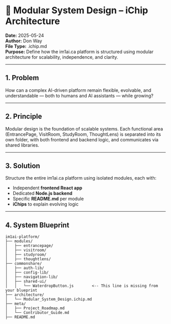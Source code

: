 # 🧠 Modular System Design – iChip Architecture

**Date:** 2025-05-24  
**Author:** Don Way  
**File Type:** .ichip.md  
**Purpose:** Define how the im1ai.ca platform is structured using modular architecture for scalability, independence, and clarity.

---

## 1. Problem

How can a complex AI-driven platform remain flexible, evolvable, and understandable — both to humans and AI assistants — while growing?

---

## 2. Principle

Modular design is the foundation of scalable systems. Each functional area (EntrancePage, VisitRoom, StudyRoom, ThoughtLens) is separated into its own folder, with both frontend and backend logic, and communicates via shared libraries.

---

## 3. Solution

Structure the entire im1ai.ca platform using isolated modules, each with:

- Independent **frontend React app**
- Dedicated **Node.js backend**
- Specific **README.md** per module
- **iChips** to explain evolving logic

---

## 4. System Blueprint

```plaintext
im1ai-platform/
├── modules/
│   ├── entrancepage/
│   ├── visitroom/
│   ├── studyroom/
│   ├── thoughtlens/
├── commonshare/
│   ├── auth-lib/
│   ├── config-lib/
│   ├── navigation-lib/
│   ├── shared-ui/
│   │   └── WaterdropButton.js        <-- This line is missing from your blueprint          
├── architecture/
│   └── Modular_System_Design.ichip.md
├── meta/
│   ├── Project_Roadmap.md
│   └── Contributor_Guide.md
├── README.md


